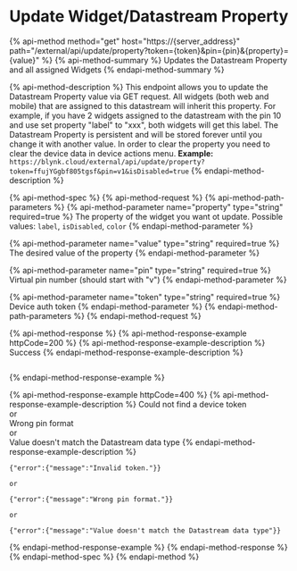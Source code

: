 # Update Widget/Datastream Property

{% api-method method="get" host="https://{server\_address}" path="/external/api/update/property?token={token}&pin={pin}&{property}={value}" %}
{% api-method-summary %}
Updates the Datastream Property and all assigned Widgets
{% endapi-method-summary %}

{% api-method-description %}
This endpoint allows you to update the Datastream Property value via GET request.
All widgets (both web and mobile) that are assigned to this datastream will inherit this property.
For example, if you have 2 widgets assigned to the datastream with the pin 10 and use set property "label" to "xxx", both widgets will get this label.
The Datastream Property is persistent and will be stored forever until you change it with another value.
In order to clear the property you need to clear the device data in device actions menu.
**Example:**  
`https://blynk.cloud/external/api/update/property?token=ffujYGgbf805tgsf&pin=v1&isDisabled=true`
{% endapi-method-description %}

{% api-method-spec %}
{% api-method-request %}
{% api-method-path-parameters %}
{% api-method-parameter name="property" type="string" required=true %}
The property of the widget you want ot update. Possible values: `label`, `isDisabled`, `color`
{% endapi-method-parameter %}

{% api-method-parameter name="value" type="string" required=true %}
The desired value of the property
{% endapi-method-parameter %}

{% api-method-parameter name="pin" type="string" required=true %}
Virtual pin number \(should start with "v"\)
{% endapi-method-parameter %}

{% api-method-parameter name="token" type="string" required=true %}
Device auth token
{% endapi-method-parameter %}
{% endapi-method-path-parameters %}
{% endapi-method-request %}

{% api-method-response %}
{% api-method-response-example httpCode=200 %}
{% api-method-response-example-description %}
Success
{% endapi-method-response-example-description %}

```text

```
{% endapi-method-response-example %}

{% api-method-response-example httpCode=400 %}
{% api-method-response-example-description %}
Could not find a device token  
or  
Wrong pin format  
or  
Value doesn't match the Datastream data type
{% endapi-method-response-example-description %}

```text
{"error":{"message":"Invalid token."}}

or

{"error":{"message":"Wrong pin format."}}

or

{"error":{"message":"Value doesn't match the Datastream data type"}}
```
{% endapi-method-response-example %}
{% endapi-method-response %}
{% endapi-method-spec %}
{% endapi-method %}

